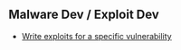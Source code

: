 
## Malware Dev / Exploit Dev
- [Write exploits for a specific vulnerability](https://0xf00sec.github.io/0x20)

